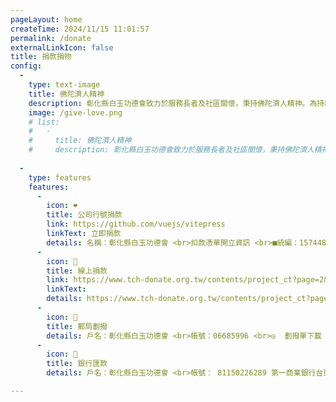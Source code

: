 ```yaml
---
pageLayout: home
createTime: 2024/11/15 11:01:57
permalink: /donate
externalLinkIcon: false
title: 捐款捐物
config:
  -
    type: text-image
    title: 佛陀濟人精神
    description: 彰化縣白玉功德會致力於服務長者及社區關懷，秉持佛陀濟人精神。為持續提供全方位照護，歡迎捐款捐物，共同關愛長者，實現在地安養的目標。
    image: /give-love.png
    # list:
    #   -
    #     title: 佛陀濟人精神
    #     description: 彰化縣白玉功德會致力於服務長者及社區關懷，秉持佛陀濟人精神。為持續提供全方位照護，歡迎捐款捐物，共同關愛長者，實現在地安養的目標。
      
  -
    type: features
    features:
      -
        icon: ❤️
        title: 公司行號捐款
        link: https://github.com/vuejs/vitepress
        linkText: 立即捐款
        details: 名稱：彰化縣白玉功德會 <br>扣款憑單開立資訊 <br>■統編：15744887 <br>■地址：台東市寧波街195號
      -
        icon: 💛
        title: 線上捐款
        link: https://www.tch-donate.org.tw/contents/project_ct?page=2&p_id=2
        linkText: 
        details: https://www.tch-donate.org.tw/contents/project_ct?page=2&p_id=2
      -
        icon: 💚
        title: 郵局劃撥
        details: 戶名：彰化縣白玉功德會 <br>帳號：06685996 <br>◎  劃撥單下載（ PDF 檔） ( 可自行列印空白劃撥單，填妥後至郵局臨櫃繳款。)
      -
        icon: 💙
        title: 銀行匯款
        details: 戶名：彰化縣白玉功德會 <br>帳號： 81150226289 第一商業銀行台東分行（銀行代碼：007） <br>※匯款後，請於匯款存根聯上註明收據姓名、寄件地址、連絡電話等資料或來電（089）310000告知，謝謝。

---
```

